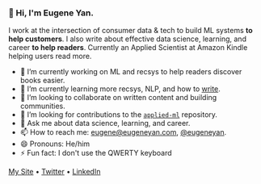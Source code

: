 ### 👋 Hi, I'm Eugene Yan.

I work at the intersection of consumer data & tech to build ML systems **to help customers**. I also write about effective data science, learning, and career **to help readers**. Currently an Applied Scientist at Amazon Kindle helping users read more.

- 🔭 I’m currently working on ML and recsys to help readers discover books easier.
- 🌱 I’m currently learning more recsys, NLP, and how to [write](https://eugeneyan.com/writing/).
- 👯 I’m looking to collaborate on written content and building communities.
- 🤔 I’m looking for contributions to the [`applied-ml`](https://github.com/eugeneyan/applied-ml) repository.
- 💬 Ask me about data science, learning, and career.
- 📫 How to reach me: [eugene@eugeneyan.com](mailto:eugene@eugeneyan.com), [@eugeneyan](https://twitter.com/eugeneyan).
- 😄 Pronouns: He/him
- ⚡ Fun fact: I don't use the QWERTY keyboard

[My Site](https://eugeneyan.com) • [Twitter](https://twitter.com/eugeneyan) • [LinkedIn](https://www.linkedin.com/in/eugeneyan)
